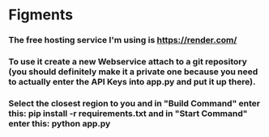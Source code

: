 # Figments
### The free hosting service I'm using is https://render.com/ 
### To use it create a new Webservice attach to a git repository (you should definitely make it a private one because you need to actually enter the API Keys into app.py and put it up there). 
### Select the closest region to you and in "Build Command" enter this: pip install -r requirements.txt and in "Start Command" enter this: python app.py
